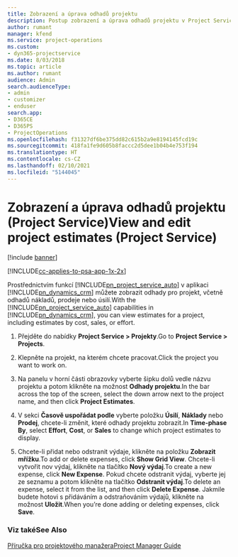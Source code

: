 ```yaml
---
title: Zobrazení a úprava odhadů projektu
description: Postup zobrazení a úprava odhadů projektu v Project Service
author: rumant
manager: kfend
ms.service: project-operations
ms.custom:
- dyn365-projectservice
ms.date: 8/03/2018
ms.topic: article
ms.author: rumant
audience: Admin
search.audienceType:
- admin
- customizer
- enduser
search.app:
- D365CE
- D365PS
- ProjectOperations
ms.openlocfilehash: f31327df6be375dd82c615b2a9e8194145fcd19c
ms.sourcegitcommit: 418fa1fe9d605b8faccc2d5dee1b04b4e753f194
ms.translationtype: HT
ms.contentlocale: cs-CZ
ms.lasthandoff: 02/10/2021
ms.locfileid: "5144045"
---
```

# <a name="view-and-edit-project-estimates-project-service"></a><span data-ttu-id="1fa84-103">Zobrazení a úprava odhadů projektu (Project Service)</span><span class="sxs-lookup"><span data-stu-id="1fa84-103">View and edit project estimates (Project Service)</span></span>

[!include [banner](../includes/psa-now-project-operations.md)]

[!INCLUDE[cc-applies-to-psa-app-1x-2x](../includes/cc-applies-to-psa-app-1x-2x.md)]

<span data-ttu-id="1fa84-104">Prostřednictvím funkcí [!INCLUDE[pn_project_service_auto](../includes/pn-project-service-auto.md)] v aplikaci [!INCLUDE[pn_dynamics_crm](../includes/pn-dynamics-crm.md)] můžete zobrazit odhady pro projekt, včetně odhadů nákladů, prodeje nebo úsilí.</span><span class="sxs-lookup"><span data-stu-id="1fa84-104">With the [!INCLUDE[pn_project_service_auto](../includes/pn-project-service-auto.md)] capabilities in [!INCLUDE[pn_dynamics_crm](../includes/pn-dynamics-crm.md)], you can view estimates for a project, including estimates by cost, sales, or effort.</span></span>  
  
1.  <span data-ttu-id="1fa84-105">Přejděte do nabídky **Project Service > Projekty**.</span><span class="sxs-lookup"><span data-stu-id="1fa84-105">Go to **Project Service > Projects**.</span></span>  
  
2.  <span data-ttu-id="1fa84-106">Klepněte na projekt, na kterém chcete pracovat.</span><span class="sxs-lookup"><span data-stu-id="1fa84-106">Click the project you want to work on.</span></span>  
  
3.  <span data-ttu-id="1fa84-107">Na panelu v horní části obrazovky vyberte šipku dolů vedle názvu projektu a potom klikněte na možnost **Odhady projektu**.</span><span class="sxs-lookup"><span data-stu-id="1fa84-107">In the bar across the top of the screen, select the down arrow next to the project name, and then click **Project Estimates**.</span></span>  
  
4.  <span data-ttu-id="1fa84-108">V sekci **Časově uspořádat podle** vyberte položku **Úsilí**, **Náklady** nebo **Prodej**, chcete-li změnit, které odhady projektu zobrazit.</span><span class="sxs-lookup"><span data-stu-id="1fa84-108">In **Time-phase By**, select **Effort**, **Cost**, or **Sales** to change which project estimates to display.</span></span>  
  
5.  <span data-ttu-id="1fa84-109">Chcete-li přidat nebo odstranit výdaje, klikněte na položku  **Zobrazit mřížku**.</span><span class="sxs-lookup"><span data-stu-id="1fa84-109">To add or delete expenses, click **Show Grid View**.</span></span> <span data-ttu-id="1fa84-110">Chcete-li vytvořit nov výdaj, klikněte na tlačítko **Nový výdaj**.</span><span class="sxs-lookup"><span data-stu-id="1fa84-110">To create a new expense, click **New Expense**.</span></span> <span data-ttu-id="1fa84-111">Pokud chcete odstranit výdaj, vyberte jej ze seznamu a potom klikněte na tlačítko **Odstranit výdaj**.</span><span class="sxs-lookup"><span data-stu-id="1fa84-111">To delete an expense, select it from the list, and then click **Delete Expense**.</span></span> <span data-ttu-id="1fa84-112">Jakmile budete hotovi s přidáváním a odstraňováním výdajů, klikněte na možnost **Uložit**.</span><span class="sxs-lookup"><span data-stu-id="1fa84-112">When you’re done adding or deleting expenses, click **Save**.</span></span>  
  
### <a name="see-also"></a><span data-ttu-id="1fa84-113">Viz také</span><span class="sxs-lookup"><span data-stu-id="1fa84-113">See Also</span></span>  
 [<span data-ttu-id="1fa84-114">Příručka pro projektového manažera</span><span class="sxs-lookup"><span data-stu-id="1fa84-114">Project Manager Guide</span></span>](../psa/project-manager-guide.md)
